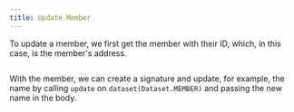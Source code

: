 ```yaml
---
title: Update Member
---
```


To update a member, we first get the member with their ID, which, in this case, is the member's address.

```tsx file=../../../../../../packages/sdk/examples/member/update.ts#L8-L12
```

With the member, we can create a signature and update, for example, the name by calling `update` on `dataset(Dataset.MEMBER)` and passing the new name in the body.

```tsx file=../../../../../../packages/sdk/examples/member/update.ts#L16-L29
```
